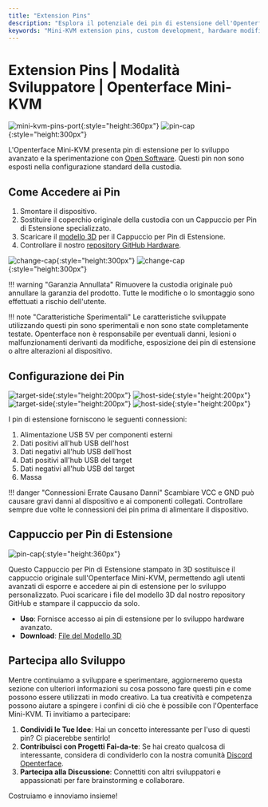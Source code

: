 ```yaml
---
title: "Extension Pins"
description: "Esplora il potenziale dei pin di estensione dell'Openterface Mini-KVM per lo sviluppo hardware personalizzato e progetti open-source."
keywords: "Mini-KVM extension pins, custom development, hardware modification, open-source KVM"
---
```


# **Extension Pins** | Modalità Sviluppatore | Openterface Mini-KVM

![mini-kvm-pins-port](/images/product/mini-kvm-pins-port.png){:style="height:360px"}
![pin-cap](/images/product/part/pin-cap.jpg){:style="height:300px"}

L'Openterface Mini-KVM presenta pin di estensione per lo sviluppo avanzato e la sperimentazione con [Open Software](/app). Questi pin non sono esposti nella configurazione standard della custodia.

## Come Accedere ai Pin

1. Smontare il dispositivo.
2. Sostituire il coperchio originale della custodia con un Cappuccio per Pin di Estensione specializzato.
3. Scaricare il [modello 3D](https://github.com/TechxArtisanStudio/Openterface_Mini-KVM_Hardware/tree/main/models) per il Cappuccio per Pin di Estensione.
4. Controllare il nostro [repository GitHub Hardware](https://github.com/TechxArtisanStudio/Openterface_Mini-KVM_Hardware).

![change-cap](/images/product/change-cap.svg#only-light){:style="height:300px"}
![change-cap](/images/product/change-cap_1.svg#only-dark){:style="height:300px"}

!!! warning "Garanzia Annullata"
    Rimuovere la custodia originale può annullare la garanzia del prodotto. Tutte le modifiche o lo smontaggio sono effettuati a rischio dell'utente.

!!! note "Caratteristiche Sperimentali"
    Le caratteristiche sviluppate utilizzando questi pin sono sperimentali e non sono state completamente testate. Openterface non è responsabile per eventuali danni, lesioni o malfunzionamenti derivanti da modifiche, esposizione dei pin di estensione o altre alterazioni al dispositivo.

## Configurazione dei Pin

![target-side](/images/product/extension-pins-1.svg#only-light){:style="height:200px"}
![host-side](/images/product/extension-pins-2.svg#only-light){:style="height:200px"}
![target-side](/images/product/extension-pins-1_1.svg#only-dark){:style="height:200px"}
![host-side](/images/product/extension-pins-2_1.svg#only-dark){:style="height:200px"}

I pin di estensione forniscono le seguenti connessioni:

1. Alimentazione USB 5V per componenti esterni
2. Dati positivi all'hub USB dell'host
3. Dati negativi all'hub USB dell'host
4. Dati positivi all'hub USB del target
5. Dati negativi all'hub USB del target
6. Massa

!!! danger "Connessioni Errate Causano Danni"
    Scambiare VCC e GND può causare gravi danni al dispositivo e ai componenti collegati. Controllare sempre due volte le connessioni dei pin prima di alimentare il dispositivo.

## Cappuccio per Pin di Estensione

![pin-cap](/images/product/part/pin-cap.jpg){:style="height:360px"}

Questo Cappuccio per Pin di Estensione stampato in 3D sostituisce il cappuccio originale sull'Openterface Mini-KVM, permettendo agli utenti avanzati di esporre e accedere ai pin di estensione per lo sviluppo personalizzato. Puoi scaricare i file del modello 3D dal nostro repository GitHub e stampare il cappuccio da solo.

- **Uso**: Fornisce accesso ai pin di estensione per lo sviluppo hardware avanzato.
- **Download**: [File del Modello 3D](https://github.com/TechxArtisanStudio/Openterface_Mini-KVM_Hardware/tree/main/models)

## Partecipa allo Sviluppo

Mentre continuiamo a sviluppare e sperimentare, aggiorneremo questa sezione con ulteriori informazioni su cosa possono fare questi pin e come possono essere utilizzati in modo creativo. La tua creatività e competenza possono aiutare a spingere i confini di ciò che è possibile con l'Openterface Mini-KVM. Ti invitiamo a partecipare:

1. **Condividi le Tue Idee**: Hai un concetto interessante per l'uso di questi pin? Ci piacerebbe sentirlo!
2. **Contribuisci con Progetti Fai-da-te**: Se hai creato qualcosa di interessante, considera di condividerlo con la nostra comunità [Discord Openterface](/discord).
3. **Partecipa alla Discussione**: Connettiti con altri sviluppatori e appassionati per fare brainstorming e collaborare.

Costruiamo e innoviamo insieme!